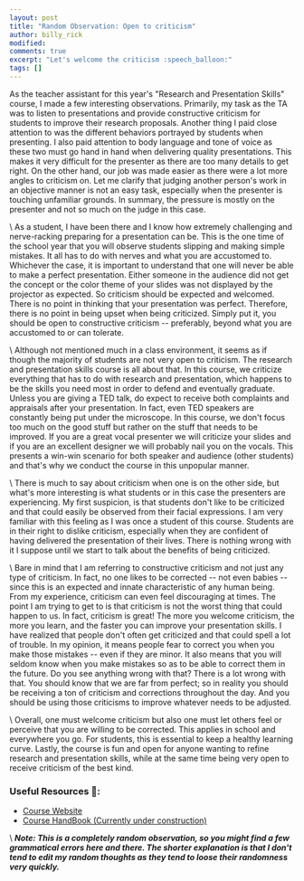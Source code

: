 ```yaml
---
layout: post
title: "Random Observation: Open to criticism"
author: billy_rick
modified:
comments: true
excerpt: "Let's welcome the criticism :speech_balloon:"
tags: []
---
```


As the teacher assistant for this year's "Research and Presentation Skills" course, I made a few interesting observations. Primarily, my task as the TA was to listen to presentations and provide constructive criticism for students to improve their research proposals. Another thing I paid close attention to was the different behaviors portrayed by students when presenting. I also paid attention to body language and tone of voice as these two must go hand in hand when delivering quality presentations. This makes it very difficult for the presenter as there are too many details to get right. On the other hand, our job was made easier as there were a lot more angles to criticism on. Let me clarify that judging another person's work in an objective manner is not an easy task, especially when the presenter is touching unfamiliar grounds. In summary, the pressure is mostly on the presenter and not so much on the judge in this case. 

\\
As a student, I have been there and I know how extremely challenging and nerve-racking preparing for a presentation can be. This is the one time of the school year that you will observe students slipping and making simple mistakes. It all has to do with nerves and what you are accustomed to. Whichever the case, it is important to understand that one will never be able to make a perfect presentation. Either someone in the audience did not get the concept or the color theme of your slides was not displayed by the projector as expected. So criticism should be expected and welcomed. There is no point in thinking that your presentation was perfect. Therefore, there is no point in being upset when being criticized. Simply put it, you should be open to constructive criticism -- preferably, beyond what you are accustomed to or can tolerate.

\\
Although not mentioned much in a class environment, it seems as if though the majority of students are not very open to criticism. The research and presentation skills course is all about that. In this course, we criticize everything that has to do with research and presentation, which happens to be the skills you need most in order to defend and eventually graduate. Unless you are giving a TED talk, do expect to receive both complaints and appraisals after your presentation. In fact, even TED speakers are constantly being put under the microscope. In this course, we don't focus too much on the good stuff but rather on the stuff that needs to be improved. If you are a great vocal presenter we will criticize your slides and if you are an excellent designer we will probably nail you on the vocals. This presents a win-win scenario for both speaker and audience (other students) and that's why we conduct the course in this unpopular manner.  

\\
There is much to say about criticism when one is on the other side, but what's more interesting is what students or in this case the presenters are experiencing. My first suspicion, is that students don't like to be criticized and that could easily be observed from their facial expressions. I am very familiar with this feeling as I was once a student of this course. Students are in their right to dislike criticism, especially when they are confident of having delivered the presentation of their lives. There is nothing wrong with it I suppose until we start to talk about the benefits of being criticized. 

\\
Bare in mind that I am referring to constructive criticism and not just any type of criticism. In fact, no one likes to be corrected -- not even babies -- since this is an expected and innate characteristic of any human being. From my experience, criticism can even feel discouraging at times. The point I am trying to get to is that criticism is not the worst thing that could happen to us. In fact, criticism is great! The more you welcome criticism, the more you learn, and the faster you can improve your presentation skills. I have realized that people don't often get criticized and that could spell a lot of trouble. In my opinion, it means people fear to correct you when you make those mistakes -- even if they are minor. It also means that you will seldom know when you make mistakes so as to be able to correct them in the future. Do you see anything wrong with that? There is a lot wrong with that. You should know that we are far from perfect; so in reality you should be receiving a ton of criticism and corrections throughout the day. And you should be using those criticisms to improve whatever needs to be adjusted. 

\\
Overall, one must welcome criticism but also one must let others feel or perceive that you are willing to be corrected. This applies in school and everywhere you go. For students, this is essential to keep a healthy learning curve. Lastly, the course is fun and open for anyone wanting to refine research and presentation skills, while at the same time being very open to receive criticism of the best kind. 

### Useful Resources :link::
- [Course Website](http://www.cs.nthu.edu.tw/~yishin/Courses/ISA6882/2016_index.html)
- [Course HandBook (Currently under construction)](https://github.com/omarsar/research_tips)

\\
***Note: This is a completely random observation, so you might find a few grammatical errors here and there. The shorter explanation is that I don't tend to edit my random thoughts as they tend to loose their randomness very quickly.***